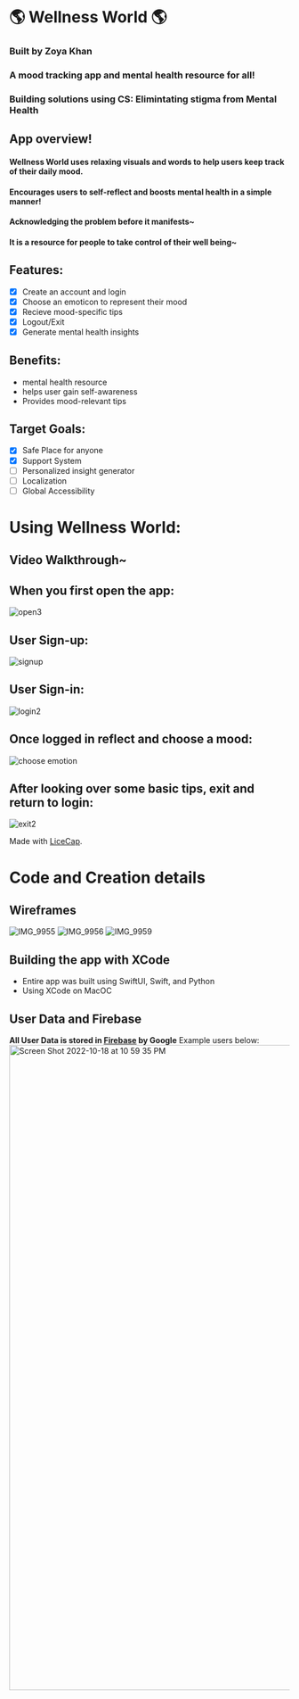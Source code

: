 #  🌎 Wellness World 🌎 
### Built by Zoya Khan
### A mood tracking app and mental health resource for all!
### Building solutions using CS: Elimintating stigma from Mental Health

## App overview!
#### Wellness World uses relaxing visuals and words to help users keep track of their daily mood.
#### Encourages users to self-reflect and boosts mental health in a simple manner!
#### Acknowledging the problem before it manifests~
#### It is a resource for people to take control of their well being~


## Features:
- [x] Create an account and login
- [x] Choose an emoticon to represent their mood
- [x] Recieve mood-specific tips
- [x] Logout/Exit
- [x] Generate mental health insights

## Benefits:
- mental health resource 
- helps user gain self-awareness 
- Provides mood-relevant tips

## Target Goals:
- [x] Safe Place for anyone
- [x] Support System
- [ ] Personalized insight generator
- [ ] Localization
- [ ] Global Accessibility 
#  Using Wellness World:

## Video Walkthrough~
## When you first open the app:
![open3](https://user-images.githubusercontent.com/63684300/196608240-bd1bdb56-bcbb-48f3-ab3b-bf67cc810555.gif)
## User Sign-up: 
![signup](https://user-images.githubusercontent.com/63684300/196607101-d33c9078-c52a-473e-a6ed-6030312c4d04.gif)
## User Sign-in:
![login2](https://user-images.githubusercontent.com/63684300/196607132-fcc38783-1496-4f51-87d9-d8668f3d1610.gif)
## Once logged in reflect and choose a mood: 
![choose emotion](https://user-images.githubusercontent.com/63684300/196607229-972070db-43ef-489c-90bd-fab4b3737c74.gif)
## After looking over some basic tips, exit and return to login: 
![exit2](https://user-images.githubusercontent.com/63684300/196608272-57974599-f75e-4540-954a-137dbc060c86.gif)

Made with [LiceCap](https://www.cockos.com/licecap/).
# Code and Creation details 

## Wireframes
![IMG_9955](https://user-images.githubusercontent.com/63684300/196345357-ca9004ec-ec74-4594-a923-9562479d767e.jpeg)
![IMG_9956](https://user-images.githubusercontent.com/63684300/196345358-a7dc7832-6878-46f3-a8ab-8fbe7b6d4b2c.jpeg)
![IMG_9959](https://user-images.githubusercontent.com/63684300/196345360-1b018a59-eb23-47e1-a565-0682c0daedb1.jpeg)



## Building the app with XCode
- Entire app was built using SwiftUI, Swift, and Python
- Using XCode on MacOC

## User Data and Firebase
**All User Data is stored in [Firebase](https://firebase.google.com/) by Google**
Example users below: 
<img width="1157" alt="Screen Shot 2022-10-18 at 10 59 35 PM" src="https://user-images.githubusercontent.com/63684300/196609007-d8193efa-c052-489a-83c8-918515b4deda.png">

